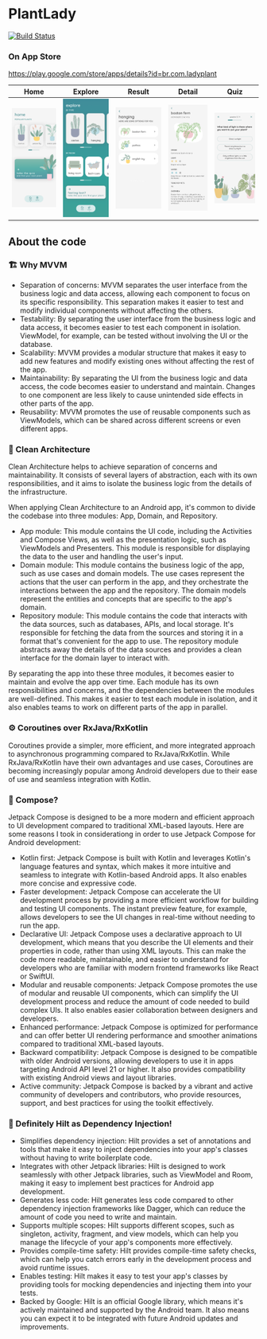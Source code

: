 # PlantLady
[![Build Status](https://app.bitrise.io/app/b09a046f722fede3/status.svg?token=qaqibsa6gOJ1oiG7kBxlWg&branch=compose_flow_coroutines_hilt)](https://app.bitrise.io/app/b09a046f722fede3)


### On App Store
https://play.google.com/store/apps/details?id=br.com.ladyplant


|                    Home                    |                     Explore                      |                         Result                         |                        Detail                         |                    Quiz                     |
|:------------------------------------------:|:------------------------------------------------:|:------------------------------------------------------:|:-----------------------------------------------------:|:-------------------------------------------:|
| ![Home Screenshot](readme-images/home.png) | ![Explore Screenshot](readme-images/explore.png) | ![Result Screenshot](readme-images/explore-cactus.png) | ![Details Screenshot](readme-images/plant-detail.png) | ![Quiz Screenshot](readme-images/quiz7.png) |

## About the code

### 🏗️ Why MVVM
- Separation of concerns: MVVM separates the user interface from the business logic and data access, allowing each component to focus on its specific responsibility. This separation makes it easier to test and modify individual components without affecting the others.
- Testability: By separating the user interface from the business logic and data access, it becomes easier to test each component in isolation. ViewModel, for example, can be tested without involving the UI or the database.
- Scalability: MVVM provides a modular structure that makes it easy to add new features and modify existing ones without affecting the rest of the app.
- Maintainability: By separating the UI from the business logic and data access, the code becomes easier to understand and maintain. Changes to one component are less likely to cause unintended side effects in other parts of the app.
- Reusability: MVVM promotes the use of reusable components such as ViewModels, which can be shared across different screens or even different apps.

### 🧼 Clean Architecture

Clean Architecture helps to achieve separation of concerns and maintainability. It consists of several layers of abstraction, each with its own responsibilities, and it aims to isolate the business logic from the details of the infrastructure.

When applying Clean Architecture to an Android app, it's common to divide the codebase into three modules: App, Domain, and Repository.

- App module: This module contains the UI code, including the Activities and Compose Views, as well as the presentation logic, such as ViewModels and Presenters. This module is responsible for displaying the data to the user and handling the user's input.
- Domain module: This module contains the business logic of the app, such as use cases and domain models. The use cases represent the actions that the user can perform in the app, and they orchestrate the interactions between the app and the repository. The domain models represent the entities and concepts that are specific to the app's domain.
- Repository module: This module contains the code that interacts with the data sources, such as databases, APIs, and local storage. It's responsible for fetching the data from the sources and storing it in a format that's convenient for the app to use. The repository module abstracts away the details of the data sources and provides a clean interface for the domain layer to interact with.
 
By separating the app into these three modules, it becomes easier to maintain and evolve the app over time. Each module has its own responsibilities and concerns, and the dependencies between the modules are well-defined. This makes it easier to test each module in isolation, and it also enables teams to work on different parts of the app in parallel.


### ⚙️ Coroutines over RxJava/RxKotlin
Coroutines provide a simpler, more efficient, and more integrated approach to asynchronous programming compared to RxJava/RxKotlin. While RxJava/RxKotlin have their own advantages and use cases, Coroutines are becoming increasingly popular among Android developers due to their ease of use and seamless integration with Kotlin.

### 📲 Compose?
Jetpack Compose is designed to be a more modern and efficient approach to UI development compared to traditional XML-based layouts. Here are some reasons I took in considerationg in order to use Jetpack Compose for Android development:

- Kotlin first: Jetpack Compose is built with Kotlin and leverages Kotlin's language features and syntax, which makes it more intuitive and seamless to integrate with Kotlin-based Android apps. It also enables more concise and expressive code.
- Faster development: Jetpack Compose can accelerate the UI development process by providing a more efficient workflow for building and testing UI components. The instant preview feature, for example, allows developers to see the UI changes in real-time without needing to run the app.
- Declarative UI: Jetpack Compose uses a declarative approach to UI development, which means that you describe the UI elements and their properties in code, rather than using XML layouts. This can make the code more readable, maintainable, and easier to understand for developers who are familiar with modern frontend frameworks like React or SwiftUI.
- Modular and reusable components: Jetpack Compose promotes the use of modular and reusable UI components, which can simplify the UI development process and reduce the amount of code needed to build complex UIs. It also enables easier collaboration between designers and developers.
- Enhanced performance: Jetpack Compose is optimized for performance and can offer better UI rendering performance and smoother animations compared to traditional XML-based layouts.
- Backward compatibility: Jetpack Compose is designed to be compatible with older Android versions, allowing developers to use it in apps targeting Android API level 21 or higher. It also provides compatibility with existing Android views and layout libraries.
- Active community: Jetpack Compose is backed by a vibrant and active community of developers and contributors, who provide resources, support, and best practices for using the toolkit effectively.

### 💉 Definitely Hilt as Dependency Injection!

- Simplifies dependency injection: Hilt provides a set of annotations and tools that make it easy to inject dependencies into your app's classes without having to write boilerplate code.
- Integrates with other Jetpack libraries: Hilt is designed to work seamlessly with other Jetpack libraries, such as ViewModel and Room, making it easy to implement best practices for Android app development.
- Generates less code: Hilt generates less code compared to other dependency injection frameworks like Dagger, which can reduce the amount of code you need to write and maintain.
- Supports multiple scopes: Hilt supports different scopes, such as singleton, activity, fragment, and view models, which can help you manage the lifecycle of your app's components more effectively.
- Provides compile-time safety: Hilt provides compile-time safety checks, which can help you catch errors early in the development process and avoid runtime issues.
- Enables testing: Hilt makes it easy to test your app's classes by providing tools for mocking dependencies and injecting them into your tests.
- Backed by Google: Hilt is an official Google library, which means it's actively maintained and supported by the Android team. It also means you can expect it to be integrated with future Android updates and improvements.
